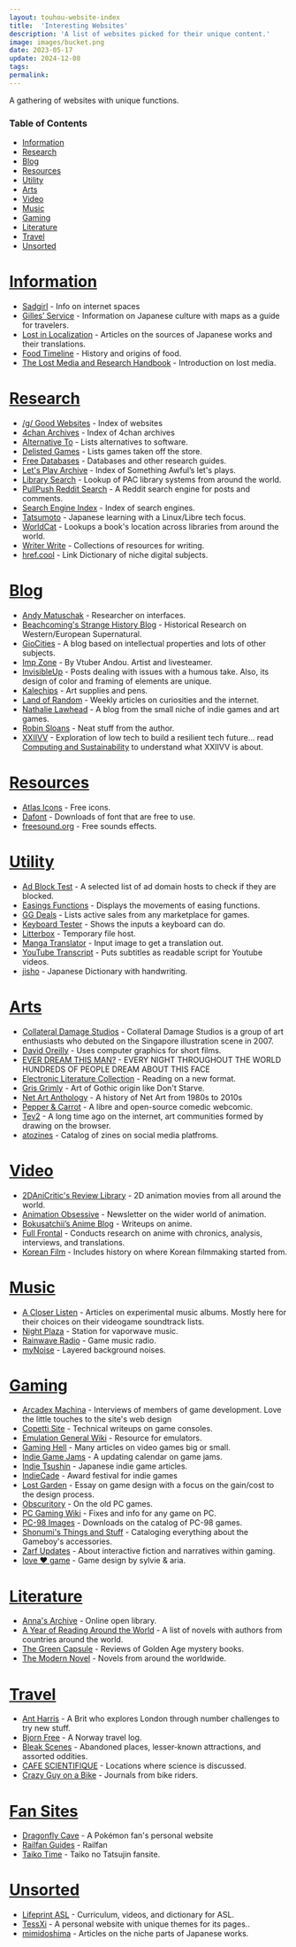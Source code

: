 ```yaml
---
layout: touhou-website-index
title:  'Interesting Websites'
description: 'A list of websites picked for their unique content.'
image: images/bucket.png
date: 2023-05-17
update: 2024-12-08
tags:
permalink:
---
```


A gathering of websites with unique functions.

### Table of Contents

- [Information](#information)
- [Research](#research)
- [Blog](#blog)
- [Resources](#resources)
- [Utility](#utility)
- [Arts](#arts)
- [Video](#video)
- [Music](#music)
- [Gaming](#gaming)
- [Literature](#literature)
- [Travel](#travel)
- [Unsorted](#unsorted)
 
# [Information](#table-of-contents)

- [Sadgirl](https://sadgrl.online/) - Info on internet spaces
- [Gilles’ Service](http://www.koyagi.com/index.html) - Information on Japanese culture with maps as a guide for travelers.
- [Lost in Localization](https://lostinlocalization.com/) - Articles on the sources of Japanese works and their translations.
- [Food Timeline](https://foodtimeline.org/index.html) - History and origins of food.
- [The Lost Media and Research Handbook](https://sites.google.com/view/lostmediahandbook/) - Introduction on lost media.

# [Research](#table-of-contents)

- [/g/ Good Websites](https://rentry.org/good-sites) - Index of websites
- [4chan Archives](https://archive.4plebs.org/_/articles/credits) - Index of 4chan archives
- [Alternative To](https://alternativeto.net/) - Lists alternatives to software.
- [Delisted Games](https://delistedgames.com/) - Lists games taken off the store.
- [Free Databases](https://csulb.libguides.com/freedatabases) - Databases and other research guides.
- [Let's Play Archive](https://lparchive.org/) - Index of Something Awful’s let's plays.
- [Library Search](https://librarytechnology.org/libraries/) - Lookup of PAC library systems from around the world.
- [PullPush Reddit Search](https://search.pullpush.io/) - A Reddit search engine for posts and comments.
- [Search Engine Index](https://seirdy.one/posts/2021/03/10/search-engines-with-own-indexes/) - Index of search engines.
- [Tatsumoto](https://tatsumoto.neocities.org) - Japanese learning with a Linux/Libre tech focus.
- [WorldCat](https://search.worldcat.org) - Lookups a book's location across libraries from around the world.
- [Writer Write](https://www.writerswrite.com/) - Collections of resources for writing.
- [href.cool](https://href.cool/) - Link Dictionary of niche digital subjects.

# [Blog](#table-of-contents)

- [Andy Matuschak](https://andymatuschak.org) - Researcher on interfaces.
- [Beachcoming's Strange History Blog](https://www.strangehistory.net) - Historical Research on Western/European Supernatural.
- [GioCities](https://blog.giovanh.com/blog/index.html) - A blog based on intellectual properties and lots of other subjects.
- [Imp Zone](https://andou.gay/impzone) - By Vtuber Andou. Artist and livesteamer.
- [InvisibleUp](https://invisibleup.com) - Posts dealing with issues with a humous take. Also, its design of color and framing of elements are unique.
- [Kalechips](https://kalechips.net) - Art supplies and pens.
- [Land of Random](https://thelandofrandom.substack.com) - Weekly articles on curiosities and the internet.
- [Nathalie Lawhead](http://www.nathalielawhead.com/candybox/) - A blog from the small niche of indie games and art games.
- [Robin Sloans](https://www.robinsloan.com) - Neat stuff from the author.
- [XXIIVV](https://wiki.xxiivv.com/site/home.html) - Exploration of low tech to build a resilient tech future... read [Computing and Sustainability](https://100r.co/site/computing_and_sustainability.html) to understand what XXIIVV is about.

# [Resources](#table-of-contents)

- [Atlas Icons](https://atlasicons.vectopus.com) - Free icons.
- [Dafont](https://www.dafont.com/) - Downloads of font that are free to use.
- [freesound.org](https://freesound.org/) - Free sounds effects.

# [Utility](#table-of-contents)

- [Ad Block Test](https://d3ward.github.io/toolz/adblock.html) - A selected list of ad domain hosts to check if they are blocked.
- [Easings Functions](https://easings.net/) - Displays the movements of easing functions.
- [GG Deals](https://gg.deals/) - Lists active sales from any marketplace for games.
- [Keyboard Tester](https://keyboardtester.io/tester/) - Shows the inputs a keyboard can do.
- [Litterbox](https://litterbox.catbox.moe/) - Temporary file host.
- [Manga Translator](https://cotrans.touhou.ai/) - Input image to get a translation out.
- [YouTube Transcript](https://youtubetranscript.com) - Puts subtitles as readable script for Youtube videos.
- [jisho](https://jisho.org/#handwriting) - Japanese Dictionary with handwriting.

# [Arts](#table-of-contents)

- [Collateral Damage Studios](https://www.collateralds.com/) - Collateral Damage Studios is a group of art enthusiasts who debuted on the Singapore illustration scene in 2007.
- [David Oreilly](https://www.davidoreilly.com/) - Uses computer graphics for short films.
- [EVER DREAM THIS MAN?](https://www.thisman.org) - EVERY NIGHT THROUGHOUT THE WORLD HUNDREDS OF PEOPLE DREAM ABOUT THIS FACE
- [Electronic Literature Collection](https://collection.eliterature.org) - Reading on a new format.
- [Gris Grimly](https://www.madcreator.com) - Art of Gothic origin like Don't Starve.
- [Net Art Anthology](https://anthology.rhizome.org/) - A history of Net Art from 1980s to 2010s
- [Pepper & Carrot](https://www.peppercarrot.com/) - A libre and open-source comedic webcomic.
- [Tev2](http://te2.tewi.us/) - A long time ago on the internet, art communities formed by drawing on the browser.
- [atozines](https://atozines.carrd.co/#) - Catalog of zines on social media platfroms.

# [Video](#table-of-contents)

- [2DAniCritic's Review Library](https://2danicritic.github.io) - 2D animation movies from all around the world.
- [Animation Obsessive](https://animationobsessive.substack.com/archive?sort=new) - Newsletter on the wider world of animation.
- [Bokusatchii’s Anime Blog](https://satchiikoma.wordpress.com/) - Writeups on anime.
- [Full Frontal](https://fullfrontal.moe/) - Conducts research on anime with chronics, analysis, interviews, and translations.
- [Korean Film](https://koreanfilm.org/index.html) - Includes history on where Korean filmmaking started from.

# [Music](#table-of-contents)

- [A Closer Listen](https://acloserlisten.com/) - Articles on experimental music albums. Mostly here for their choices on their videogame soundtrack lists.
- [Night Plaza](https://plaza.one/) - Station for vaporwave music.
- [Rainwave Radio](https://rainwave.cc/all/) - Game music radio.
- [myNoise](https://mynoise.net/) - Layered background noises.

# [Gaming](#table-of-contents)

- [Arcadex Machina](https://arcadestrikerblog.wordpress.com/2020/08/01/full-interview-with-plustek/) - Interviews of members of game development. Love the little touches to the site's web design
- [Copetti Site](https://www.copetti.org/) - Technical writeups on game consoles.
- [Emulation General Wiki](http://emulation.gametechwiki.com/) - Resource for emulators.
- [Gaming Hell](https://www.gaminghell.co.uk/) - Many articles on video games big or small.
- [Indie Game Jams](indiegamejams.com) - A updating calendar on game jams.
- [Indie Tsushin](https://indietsushin.net/index.html) - Japanese indie game articles.
- [IndieCade](https://www.indiecade.com) - Award festival for indie games
- [Lost Garden](https://lostgarden.home.blog) - Essay on game design with a focus on the gain/cost to the design process.
- [Obscuritory](https://obscuritory.com/) - On the old PC games.
- [PC Gaming Wiki](https://www.pcgamingwiki.com/) - Fixes and info for any game on PC.
- [PC-98 Images](https://www.pc98.org/main.html) - Downloads on the catalog of PC-98 games.
- [Shonumi's Things and Stuff](https://shonumi.github.io/index.html) - Cataloging everything about the Gameboy's accessories.
- [Zarf Updates](https://blog.zarfhome.com/) - About interactive fiction and narratives within gaming.
- [love ♥ game](https://www.love-game.net/welcome/) - Game design by sylvie & aria.

# [Literature](#table-of-contents)

- [Anna's Archive](https://annas-archive.org/) - Online open library.
- [A Year of Reading Around the World](https://ayearofreadingtheworld.com/thelist/) - A list of novels with authors from countries around the world.
- [The Green Capsule](https://thegreencapsuleblog.wordpress.com/) - Reviews of Golden Age mystery books.
- [The Modern Novel](https://www.themodernnovel.org/) - Novels from around the worldwide.

# [Travel](#table-of-contents)

- [Ant Harris](https://antharris.co/page/1/) - A Brit who explores London through number challenges to try new stuff.
- [Bjorn Free](https://bjornfree.com/travel/) - A Norway travel log.
- [Bleak Scenes](https://www.bleakscenes.net/) - Abandoned places, lesser-known attractions, and assorted oddities.
- [CAFE SCIENTIFIQUE](http://cafescientifique.org/) - Locations where science is discussed.
- [Crazy Guy on a Bike](https://www.crazyguyonabike.com/?o=3d2) - Journals from bike riders.

# [Fan Sites](#table-of-contents)

- [Dragonfly Cave](https://www.dragonflycave.com/) - A Pokémon fan's personal website
- [Railfan Guides](https://www.railfanguides.us/) - Railfan
- [Taiko Time](https://taikotime.blogspot.com) - Taiko no Tatsujin fansite.

# [Unsorted](#table-of-contents)

- [Lifeprint ASL](https://www.lifeprint.com/index.htm) - Curriculum, videos, and dictionary for ASL.
- [TessXi](https://tessxi.neocities.org/home) - A personal website with unique themes for its pages..
- [mimidoshima](https://mimidoshima.wordpress.com/directory/) - Articles on the niche parts of Japanese works.